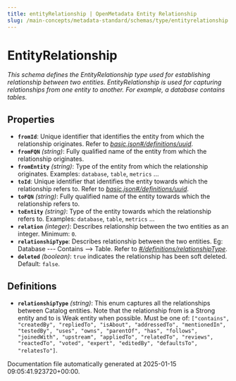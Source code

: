 ```yaml
---
title: entityRelationship | OpenMetadata Entity Relationship
slug: /main-concepts/metadata-standard/schemas/type/entityrelationship
---
```


# EntityRelationship

*This schema defines the EntityRelationship type used for establishing relationship between two entities. EntityRelationship is used for capturing relationships from one entity to another. For example, a database contains tables.*

## Properties

- **`fromId`**: Unique identifier that identifies the entity from which the relationship originates. Refer to *[basic.json#/definitions/uuid](#sic.json#/definitions/uuid)*.
- **`fromFQN`** *(string)*: Fully qualified name of the entity from which the relationship originates.
- **`fromEntity`** *(string)*: Type of the entity from which the relationship originates. Examples: `database`, `table`, `metrics` ...
- **`toId`**: Unique identifier that identifies the entity towards which the relationship refers to. Refer to *[basic.json#/definitions/uuid](#sic.json#/definitions/uuid)*.
- **`toFQN`** *(string)*: Fully qualified name of the entity towards which the relationship refers to.
- **`toEntity`** *(string)*: Type of the entity towards which the relationship refers to. Examples: `database`, `table`, `metrics` ...
- **`relation`** *(integer)*: Describes relationship between the two entities as an integer. Minimum: `0`.
- **`relationshipType`**: Describes relationship between the two entities. Eg: Database --- Contains --> Table. Refer to *[#/definitions/relationshipType](#definitions/relationshipType)*.
- **`deleted`** *(boolean)*: `true` indicates the relationship has been soft deleted. Default: `false`.
## Definitions

- **`relationshipType`** *(string)*: This enum captures all the relationships between Catalog entities. Note that the relationship from is a Strong entity and to is Weak entity when possible. Must be one of: `["contains", "createdBy", "repliedTo", "isAbout", "addressedTo", "mentionedIn", "testedBy", "uses", "owns", "parentOf", "has", "follows", "joinedWith", "upstream", "appliedTo", "relatedTo", "reviews", "reactedTo", "voted", "expert", "editedBy", "defaultsTo", "relatesTo"]`.


Documentation file automatically generated at 2025-01-15 09:05:41.923720+00:00.
